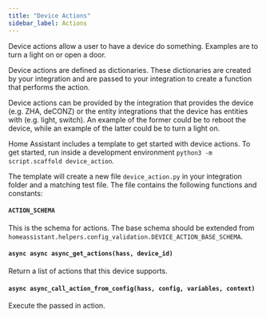 ```yaml
---
title: "Device Actions"
sidebar_label: Actions
---
```


Device actions allow a user to have a device do something. Examples are to turn a light on or open a door.

Device actions are defined as dictionaries. These dictionaries are created by your integration and are passed to your integration to create a function that performs the action.

Device actions can be provided by the integration that provides the device (e.g. ZHA, deCONZ) or the entity integrations that the device has entities with (e.g. light, switch).
An example of the former could be to reboot the device, while an example of the latter could be to turn a light on.

Home Assistant includes a template to get started with device actions. To get started, run inside a development environment `python3 -m script.scaffold device_action`.

The template will create a new file `device_action.py` in your integration folder and a matching test file. The file contains the following functions and constants:

#### `ACTION_SCHEMA`

This is the schema for actions. The base schema should be extended from `homeassistant.helpers.config_validation.DEVICE_ACTION_BASE_SCHEMA`.

#### `async async async_get_actions(hass, device_id)`

Return a list of actions that this device supports.

#### `async async_call_action_from_config(hass, config, variables, context)`

Execute the passed in action.
